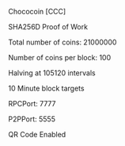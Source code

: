 Chococoin [CCC]

SHA256D Proof of Work

Total number of coins: 21000000

Number of coins per block: 100

Halving at 105120 intervals

10 Minute block targets

RPCPort: 7777

P2PPort: 5555

QR Code Enabled


